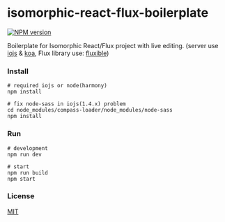 # isomorphic-react-flux-boilerplate
[![NPM version](https://badge.fury.io/js/isomorphic-react-flux-boilerplate.png)](https://www.npmjs.com/package/isomorphic-react-flux-boilerplate)

Boilerplate for Isomorphic React/Flux project with live editing. (server use [iojs](https://github.com/iojs/io.js) & [koa](https://github.com/koajs/koa), Flux library use: [fluxible](https://github.com/yahoo/fluxible))

### Install

```
# required iojs or node(harmony)
npm install

# fix node-sass in iojs(1.4.x) problem
cd node_modules/compass-loader/node_modules/node-sass
npm install
```

### Run

```
# development
npm run dev

# start
npm run build
npm start
```

### License

[MIT](LICENSE)